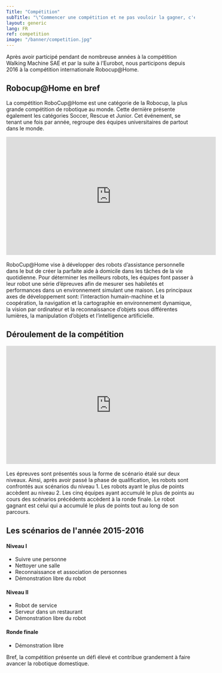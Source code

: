 ```yaml
---
Title: "Compétition"
subTitle: "\"Commencer une compétition et ne pas vouloir la gagner, c'est être un compétiteur malhonnête\" - Michel Novak"
layout: generic
lang: FR
ref: competition
image: "/banner/competition.jpg"
---
```


Après avoir participé pendant de nombreuse années à la compétition Walking Machine SAE et par la suite à l’Eurobot, nous participons depuis 2016 à la compétition internationale Robocup@Home.

## Robocup@Home en bref

La compétition RoboCup@Home est une catégorie de la Robocup, la plus grande compétition de robotique au monde. Cette dernière présente également les catégories Soccer, Rescue et Junior. Cet événement, se tenant une fois par année, regroupe des équipes universitaires de partout dans le monde.

<center><iframe width="560" height="315" src="https://www.youtube.com/embed/YpjeNa8BAYg" frameborder="0" allowfullscreen></iframe></center><br>
RoboCup@Home vise à développer des robots d’assistance personnelle dans le but de créer la parfaite aide à domicile dans les tâches de la vie quotidienne. Pour déterminer les meilleurs robots, les équipes font passer à leur robot une série d’épreuves afin de mesurer ses habiletés et performances dans un environnement simulant une maison. Les principaux axes de développement sont: l’interaction humain-machine et la coopération, la navigation et la cartographie en environnement dynamique, la vision par ordinateur et la reconnaissance d’objets sous différentes lumières, la manipulation d’objets et l’intelligence artificielle.

## Déroulement de la compétition

<center><iframe width="560" height="315" src="https://www.youtube.com/embed/-oGeU-58wrQ" frameborder="0" allowfullscreen></iframe></center><br>
Les épreuves sont présentés sous la forme de scénario étalé sur deux niveaux. Ainsi, après avoir passé la phase de qualification, les robots sont confrontés aux scénarios du niveau 1. Les robots ayant le plus de points accèdent au niveau 2. Les cinq équipes ayant accumulé le plus de points au cours des scénarios précédents accèdent à la ronde finale. Le robot gagnant est celui qui a accumulé le plus de points tout au long de son parcours.

## Les scénarios de l'année 2015-2016

#### Niveau I
* Suivre une personne
* Nettoyer une salle
* Reconnaissance et association de personnes
* Démonstration libre du robot

#### Niveau II
* Robot de service
* Serveur dans un restaurant
* Démonstration libre du robot

#### Ronde finale
* Démonstration libre

Bref, la compétition présente un défi élevé et contribue grandement à faire avancer la robotique domestique.
